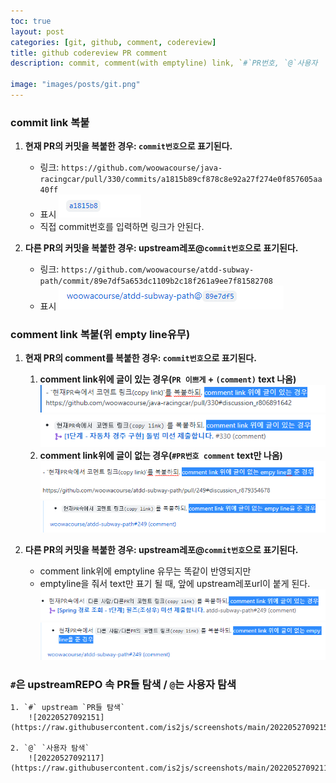 ```yaml
---
toc: true
layout: post
categories: [git, github, comment, codereview]
title: github codereview PR comment
description: commit, comment(with emptyline) link, `#`PR번호, `@`사용자

image: "images/posts/git.png"
---
```


### commit link 복붙

1. **현재 PR의 커밋을 복붙한 경우: `commit번호`으로 표기된다.**
    - 링크: `https://github.com/woowacourse/java-racingcar/pull/330/commits/a1815b89cf878c8e92a27f274e0f857605aa40ff`
    - 표시
        ![20220527090842](https://raw.githubusercontent.com/is2js/screenshots/main/20220527090842.png)
    - 직접 commit번호를 입력하면 링크가 안된다.

2. **다른 PR의 커밋을 복붙한 경우: upstream레포@`commit번호`으로 표기된다.**
    - 링크: `https://github.com/woowacourse/atdd-subway-path/commit/89e7df5a653dc1109b2c18f261a9ee7f81582708`
    - 표시
        ![20220527090933](https://raw.githubusercontent.com/is2js/screenshots/main/20220527090933.png)


### comment link 복붙(위 empty line유무)

1. **현재 PR의 comment를 복붙한 경우: `commit번호`으로 표기된다.**
    1. **comment link위에 글이 있는 경우(`PR 이쁘게` + `(comment)` text 나옴)**
        ![20220527091601](https://raw.githubusercontent.com/is2js/screenshots/main/20220527091601.png)
        ![20220527091706](https://raw.githubusercontent.com/is2js/screenshots/main/20220527091706.png)
    2. **comment link위에 글이 없는 경우(`#PR번호 comment` text만 나옴)**
        ![20220527091541](https://raw.githubusercontent.com/is2js/screenshots/main/20220527091541.png)
        ![20220527091806](https://raw.githubusercontent.com/is2js/screenshots/main/20220527091806.png)

2. **다른 PR의 커밋을 복붙한 경우: upstream레포@`commit번호`으로 표기된다.**
    - comment link위에 emptyline 유무는 똑같이 반영되지만
    - emptyline을 줘서 text만 표기 될 때, 앞에 upstream레포url이 붙게 된다.
    ![20220527092007](https://raw.githubusercontent.com/is2js/screenshots/main/20220527092007.png)
    ![20220527092015](https://raw.githubusercontent.com/is2js/screenshots/main/20220527092015.png)


### `#`은 upstreamREPO 속 PR들 탐색 / `@`는 사용자 탐색
    1. `#` upstream `PR들 탐색`
        ![20220527092151](https://raw.githubusercontent.com/is2js/screenshots/main/20220527092151.png)

    2. `@` `사용자 탐색`
        ![20220527092117](https://raw.githubusercontent.com/is2js/screenshots/main/20220527092117.png)